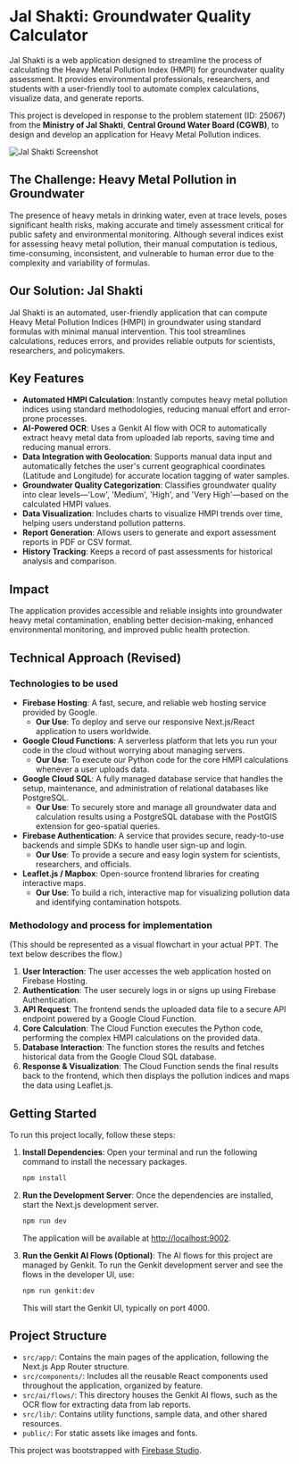 # Jal Shakti: Groundwater Quality Calculator

Jal Shakti is a web application designed to streamline the process of calculating the Heavy Metal Pollution Index (HMPI) for groundwater quality assessment. It provides environmental professionals, researchers, and students with a user-friendly tool to automate complex calculations, visualize data, and generate reports.

This project is developed in response to the problem statement (ID: 25067) from the **Ministry of Jal Shakti**, **Central Ground Water Board (CGWB)**, to design and develop an application for Heavy Metal Pollution indices.

![Jal Shakti Screenshot](https://storage.googleapis.com/aida-images/studio-readme-aquacheck.png)

## The Challenge: Heavy Metal Pollution in Groundwater

The presence of heavy metals in drinking water, even at trace levels, poses significant health risks, making accurate and timely assessment critical for public safety and environmental monitoring. Although several indices exist for assessing heavy metal pollution, their manual computation is tedious, time-consuming, inconsistent, and vulnerable to human error due to the complexity and variability of formulas.

## Our Solution: Jal Shakti

Jal Shakti is an automated, user-friendly application that can compute Heavy Metal Pollution Indices (HMPI) in groundwater using standard formulas with minimal manual intervention. This tool streamlines calculations, reduces errors, and provides reliable outputs for scientists, researchers, and policymakers.

## Key Features

- **Automated HMPI Calculation**: Instantly computes heavy metal pollution indices using standard methodologies, reducing manual effort and error-prone processes.
- **AI-Powered OCR**: Uses a Genkit AI flow with OCR to automatically extract heavy metal data from uploaded lab reports, saving time and reducing manual errors.
- **Data Integration with Geolocation**: Supports manual data input and automatically fetches the user's current geographical coordinates (Latitude and Longitude) for accurate location tagging of water samples.
- **Groundwater Quality Categorization**: Classifies groundwater quality into clear levels—'Low', 'Medium', 'High', and 'Very High'—based on the calculated HMPI values.
- **Data Visualization**: Includes charts to visualize HMPI trends over time, helping users understand pollution patterns.
- **Report Generation**: Allows users to generate and export assessment reports in PDF or CSV format.
- **History Tracking**: Keeps a record of past assessments for historical analysis and comparison.

## Impact

The application provides accessible and reliable insights into groundwater heavy metal contamination, enabling better decision-making, enhanced environmental monitoring, and improved public health protection.

## Technical Approach (Revised)

### Technologies to be used

*   **Firebase Hosting**: A fast, secure, and reliable web hosting service provided by Google.
    *   **Our Use**: To deploy and serve our responsive Next.js/React application to users worldwide.
*   **Google Cloud Functions**: A serverless platform that lets you run your code in the cloud without worrying about managing servers.
    *   **Our Use**: To execute our Python code for the core HMPI calculations whenever a user uploads data.
*   **Google Cloud SQL**: A fully managed database service that handles the setup, maintenance, and administration of relational databases like PostgreSQL.
    *   **Our Use**: To securely store and manage all groundwater data and calculation results using a PostgreSQL database with the PostGIS extension for geo-spatial queries.
*   **Firebase Authentication**: A service that provides secure, ready-to-use backends and simple SDKs to handle user sign-up and login.
    *   **Our Use**: To provide a secure and easy login system for scientists, researchers, and officials.
*   **Leaflet.js / Mapbox**: Open-source frontend libraries for creating interactive maps.
    *   **Our Use**: To build a rich, interactive map for visualizing pollution data and identifying contamination hotspots.

### Methodology and process for implementation

(This should be represented as a visual flowchart in your actual PPT. The text below describes the flow.)

1.  **User Interaction**: The user accesses the web application hosted on Firebase Hosting.
2.  **Authentication**: The user securely logs in or signs up using Firebase Authentication.
3.  **API Request**: The frontend sends the uploaded data file to a secure API endpoint powered by a Google Cloud Function.
4.  **Core Calculation**: The Cloud Function executes the Python code, performing the complex HMPI calculations on the provided data.
5.  **Database Interaction**: The function stores the results and fetches historical data from the Google Cloud SQL database.
6.  **Response & Visualization**: The Cloud Function sends the final results back to the frontend, which then displays the pollution indices and maps the data using Leaflet.js.

## Getting Started

To run this project locally, follow these steps:

1.  **Install Dependencies**:
    Open your terminal and run the following command to install the necessary packages.

    ```bash
    npm install
    ```

2.  **Run the Development Server**:
    Once the dependencies are installed, start the Next.js development server.

    ```bash
    npm run dev
    ```

    The application will be available at [http://localhost:9002](http://localhost:9002).

3.  **Run the Genkit AI Flows (Optional)**:
    The AI flows for this project are managed by Genkit. To run the Genkit development server and see the flows in the developer UI, use:
    ```bash
    npm run genkit:dev
    ```
    This will start the Genkit UI, typically on port 4000.

## Project Structure

- `src/app/`: Contains the main pages of the application, following the Next.js App Router structure.
- `src/components/`: Includes all the reusable React components used throughout the application, organized by feature.
- `src/ai/flows/`: This directory houses the Genkit AI flows, such as the OCR flow for extracting data from lab reports.
- `src/lib/`: Contains utility functions, sample data, and other shared resources.
- `public/`: For static assets like images and fonts.

This project was bootstrapped with [Firebase Studio](https://firebase.google.com/docs/studio).
